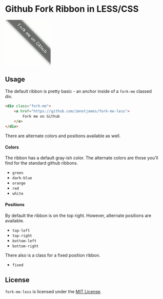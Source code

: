 # Github Fork Ribbon in LESS/CSS

![Example](https://raw.githubusercontent.com/imnotjames/fork-me-less/master/example.png)

## Usage

The default ribbon is pretty basic - an anchor inside of a `fork-me` classed
div.

```html
<div class="fork-me">
	<a href="https://github.com/imnotjames/fork-me-less">
		Fork me on Github
	</a>
</div>
```

There are alternate colors and positions available as well.

#### Colors

The ribbon has a default gray-ish color.  The alternate colors are those you'll
find for the standard github ribbons.

* `green`
* `dark-blue`
* `orange`
* `red`
* `white`

#### Positions

By default the ribbon is on the top right.  However, alternate positions are
available.

* `top-left`
* `top-right`
* `bottom-left`
* `bottom-right`

There also is a class for a fixed position ribbon.

* `fixed`

## License
`fork-me-less` is licensed under the [MIT License](http://opensource.org/licenses/MIT).
